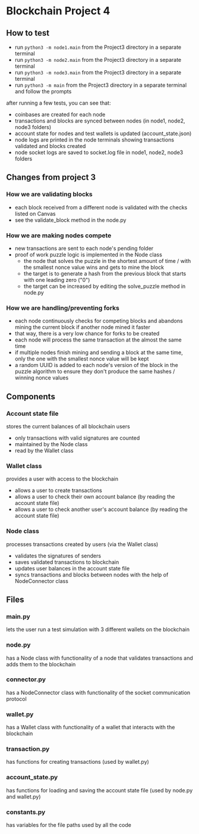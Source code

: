 # Blockchain Project 4

## How to test

* run `python3 -m node1.main` from the Project3 directory in a separate terminal
* run `python3 -m node2.main` from the Project3 directory in a separate terminal
* run `python3 -m node3.main` from the Project3 directory in a separate terminal
* run `python3 -m main` from the Project3 directory in a separate terminal and follow the prompts

after running a few tests, you can see that:

* coinbases are created for each node
* transactions and blocks are synced between nodes (in node1, node2, node3 folders)
* account state for nodes and test wallets is updated (account_state.json)
* node logs are printed in the node terminals showing transactions validated and blocks created
* node socket logs are saved to socket.log file in node1, node2, node3 folders

## Changes from project 3

### How we are validating blocks

* each block received from a different node is validated with the checks listed on Canvas
* see the validate_block method in the node.py

### How we are making nodes compete

* new transactions are sent to each node's pending folder
* proof of work puzzle logic is implemented in the Node class
  * the node that solves the puzzle in the shortest amount of time / with the smallest nonce value wins and gets to mine the block
  * the target is to generate a hash from the previous block that starts with one leading zero ("0")
  * the target can be increased by editing the solve_puzzle method in node.py

### How we are handling/preventing forks

* each node continuously checks for competing blocks and abandons mining the current block if another node mined it faster
* that way, there is a very low chance for forks to be created
* each node will process the same transaction at the almost the same time
* if multiple nodes finish mining and sending a block at the same time, only the one with the smallest nonce value will be kept
* a random UUID is added to each node's version of the block in the puzzle algorithm to ensure they don't produce the same hashes / winning nonce values

## Components

### Account state file

stores the current balances of all blockchain users

* only transactions with valid signatures are counted
* maintained by the Node class
* read by the Wallet class

### Wallet class

provides a user with access to the blockchain

* allows a user to create transactions
* allows a user to check their own account balance (by reading the account state file)
* allows a user to check another user's account balance (by reading the account state file)

### Node class

processes transactions created by users (via the Wallet class)

* validates the signatures of senders
* saves validated transactions to blockchain
* updates user balances in the account state file
* syncs transactions and blocks between nodes with the help of NodeConnector class

## Files

### main.py

lets the user run a test simulation with 3 different wallets on the blockchain

### node.py

has a Node class with functionality of a node that validates transactions and adds them to the blockchain

### connector.py

has a NodeConnector class with functionality of the socket communication protocol

### wallet.py

has a Wallet class with functionality of a wallet that interacts with the blockchain

### transaction.py

has functions for creating transactions (used by wallet.py)

### account_state.py

has functions for loading and saving the account state file (used by node.py and wallet.py)

### constants.py

has variables for the file paths used by all the code

